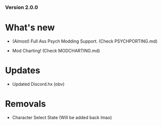 ### Version 2.0.0

# What's new

* (Almost) Full Ass Psych Modding Support. (Check PSYCHPORTING.md)

* Mod Charting! (Check MODCHARTING.md)

# Updates

* Updated Discord.hx (obv)

# Removals

* Character Select State (Will be added back lmao)
